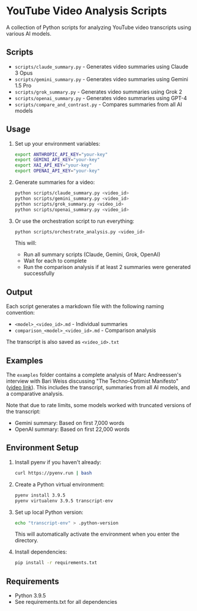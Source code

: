 # YouTube Video Analysis Scripts

A collection of Python scripts for analyzing YouTube video transcripts using various AI models.

## Scripts

- `scripts/claude_summary.py` - Generates video summaries using Claude 3 Opus
- `scripts/gemini_summary.py` - Generates video summaries using Gemini 1.5 Pro
- `scripts/grok_summary.py` - Generates video summaries using Grok 2
- `scripts/openai_summary.py` - Generates video summaries using GPT-4
- `scripts/compare_and_contrast.py` - Compares summaries from all AI models

## Usage

1. Set up your environment variables:
   ```bash
   export ANTHROPIC_API_KEY="your-key"
   export GEMINI_API_KEY="your-key"
   export XAI_API_KEY="your-key"
   export OPENAI_API_KEY="your-key"
   ```

2. Generate summaries for a video:
   ```bash
   python scripts/claude_summary.py <video_id>
   python scripts/gemini_summary.py <video_id>
   python scripts/grok_summary.py <video_id>
   python scripts/openai_summary.py <video_id>
   ```

3. Or use the orchestration script to run everything:
   ```bash
   python scripts/orchestrate_analysis.py <video_id>
   ```
   This will:
   - Run all summary scripts (Claude, Gemini, Grok, OpenAI)
   - Wait for each to complete
   - Run the comparison analysis if at least 2 summaries were generated successfully

## Output

Each script generates a markdown file with the following naming convention:
- `<model>_<video_id>.md` - Individual summaries
- `comparison_<model>_<video_id>.md` - Comparison analysis

The transcript is also saved as `<video_id>.txt`

## Examples

The `examples` folder contains a complete analysis of Marc Andreessen's interview with Bari Weiss discussing "The Techno-Optimist Manifesto" ([video link](https://www.youtube.com/watch?v=sgTeZXw-ytQ)). This includes the transcript, summaries from all AI models, and a comparative analysis.

Note that due to rate limits, some models worked with truncated versions of the transcript:
- Gemini summary: Based on first 7,000 words
- OpenAI summary: Based on first 22,000 words

## Environment Setup

1. Install pyenv if you haven't already:
   ```bash
   curl https://pyenv.run | bash
   ```

2. Create a Python virtual environment:
   ```bash
   pyenv install 3.9.5
   pyenv virtualenv 3.9.5 transcript-env
   ```

3. Set up local Python version:
   ```bash
   echo "transcript-env" > .python-version
   ```
   This will automatically activate the environment when you enter the directory.

4. Install dependencies:
   ```bash
   pip install -r requirements.txt
   ```

## Requirements

- Python 3.9.5
- See requirements.txt for all dependencies
